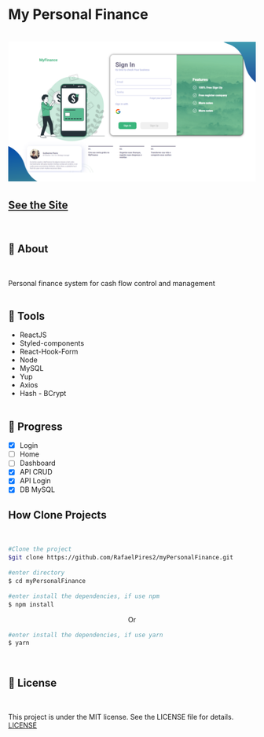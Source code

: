 # My Personal Finance

<h1> <img width="900px" src="./public/img-my-finance.png" /> </h1>

## <a href="https://personal-finance-three.vercel.app/">See the Site</a>

<br>

## 📕 About

<br>

Personal finance system for cash flow control and management
<br>
<br>

## 🔨 Tools

- ReactJS
- Styled-components
- React-Hook-Form
- Node
- MySQL
- Yup
- Axios
- Hash - BCrypt
  <br>
  <br>

## 🔨 Progress

- [x] Login
- [ ] Home
- [ ] Dashboard
- [x] API CRUD
- [x] API Login
- [x] DB MySQL

## How Clone Projects

<br>

```bash
#Clone the project
$git clone https://github.com/RafaelPires2/myPersonalFinance.git
```

```bash
#enter directory
$ cd myPersonalFinance
```

```bash
#enter install the dependencies, if use npm
$ npm install
```

<p align="center">Or</p>

```bash
#enter install the dependencies, if use yarn
$ yarn
```

<br>

## 📄 License

<br>

This project is under the MIT license. See the LICENSE file for details. [LICENSE](https://docs.github.com/pt/repositories/managing-your-repositorys-settings-and-features/customizing-your-repository/licensing-a-repository)
